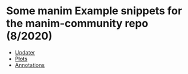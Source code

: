 # Some manim Example snippets for the manim-community repo (8/2020)

* [Updater](Updater/updater.md)
* [Plots](Plots/plot.md)
* [Annotations](Annotations/annotate.md)
